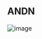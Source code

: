 ## ANDN

![image](https://user-images.githubusercontent.com/66086031/180856013-37ba52fb-60b2-4eea-bf09-12d2ef4339a1.png)
